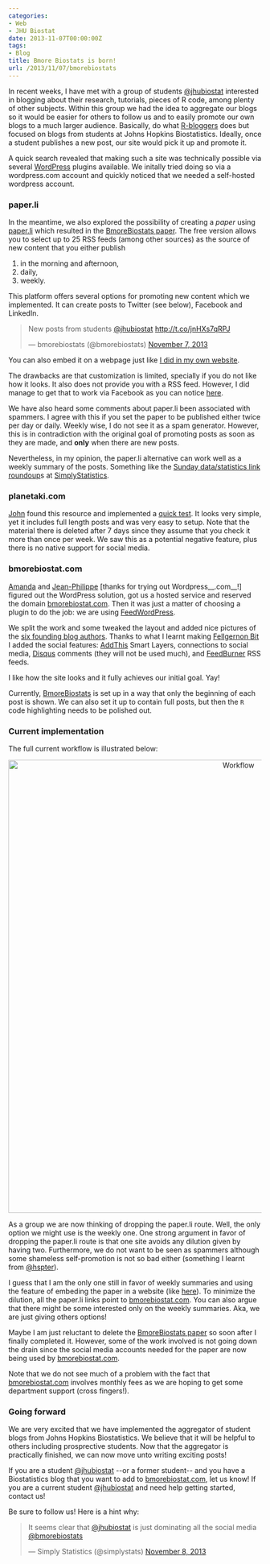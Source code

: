 ```yaml
---
categories:
- Web
- JHU Biostat
date: 2013-11-07T00:00:00Z
tags:
- Blog
title: Bmore Biostats is born!
url: /2013/11/07/bmorebiostats
---
```








In recent weeks, I have met with a group of students [@jhubiostat](https://twitter.com/jhubiostat) interested in blogging about their research, tutorials, pieces of R code, among plenty of other subjects. Within this group we had the idea to aggregate our blogs so it would be easier for others to follow us and to easily promote our own blogs to a much larger audience. Basically, do what [R-bloggers](http://www.r-bloggers.com/) does but focused on blogs from students at Johns Hopkins Biostatistics. Ideally, once a student publishes a new post, our site would pick it up and promote it.

A quick search revealed that making such a site was technically possible via several [WordPress](http://wordpress.org/) plugins available. We initally tried doing so via a wordpress.com account and quickly noticed that we needed a self-hosted wordpress account. 

### paper.li

In the meantime, we also explored the possibility of creating a _paper_ using [paper.li](http://paper.li/) which resulted in the [BmoreBiostats paper](bit.ly/BmoreBiostats). The free version allows you to select up to 25 RSS feeds (among other sources) as the source of new content that you either publish

1. in the morning and afternoon,
1. daily,
1. weekly.

This platform offers several options for promoting new content which we implemented. It can create posts to Twitter (see below), Facebook and LinkedIn.

<blockquote class="twitter-tweet"><p>New posts from students <a href="https://twitter.com/jhubiostat">@jhubiostat</a> <a href="http://t.co/jnHXs7qRPJ">http://t.co/jnHXs7qRPJ</a></p>&mdash; bmorebiostats (@bmorebiostats) <a href="https://twitter.com/bmorebiostats/statuses/398439067689689088">November 7, 2013</a></blockquote>
<script async src="//platform.twitter.com/widgets.js" charset="utf-8"></script>

You can also embed it on a webpage just like [I did in my own website](http://www.biostat.jhsph.edu/~lcollado/BmoreBiostats.html#.UnxMX5TF2Qn).


The drawbacks are that customization is limited, specially if you do not like how it looks. It also does not provide you with a RSS feed. However, I did manage to get that to work via Facebook as you can notice [here](http://feeds.feedburner.com/BmoreBiostatsPaper).

We have also heard some comments about paper.li been associated with spammers. I agree with this if you set the paper to be published either twice per day or daily. Weekly wise, I do not see it as a spam generator. However, this is in contradiction with the original goal of promoting posts as soon as they are made, and __only__ when there are new posts.

Nevertheless, in my opinion, the paper.li alternative can work well as a weekly summary of the posts. Something like the [Sunday data/statistics link roundoup](http://simplystatistics.org/?s=sunday+data)s at [SimplyStatistics](http://simplystatistics.org/).


### planetaki.com

[John](http://biostat.jhsph.edu/~jmuschel/index.html) found this resource and implemented a [quick test](http://www.planetaki.com/bmorestattest#start). It looks very simple, yet it includes full length posts and was very easy to setup. Note that the material there is deleted after 7 days since they assume that you check it more than once per week. We saw this as a potential negative feature, plus there is no native support for social media.

### bmorebiostat.com


[Amanda](http://mandymejia.wordpress.com/) and [Jean-Philippe](http://jfortinbiostats.com/) [thanks for trying out Wordpress__.com__!] figured out the WordPress solution, got us a hosted service and reserved the domain [bmorebiostat.com](http://bmorebiostat.com/). Then it was just a matter of choosing a plugin to do the job: we are using [FeedWordPress](http://wordpress.org/plugins/feedwordpress/). 

We split the work and some tweaked the layout and added nice pictures of the [six founding blog authors](http://bmorebiostat.com/contributors/). Thanks to what I learnt making [Fellgernon Bit](http://bit.ly/FellBit) I added the social features: [AddThis](http://www.addthis.com/) Smart Layers, connections to social media, [Disqus](http://disqus.com/) comments (they will not be used much), and [FeedBurner](http://feedburner.google.com/) RSS feeds.

I like how the site looks and it fully achieves our initial goal. Yay!

Currently, [BmoreBiostats](bit.ly/BmoreBiostat) is set up in a way that only the beginning of each post is shown. We can also set it up to contain full posts, but then the `R` code highlighting needs to be polished out. 

### Current implementation

The full current workflow is illustrated below:

<center>
<a href="http://lcolladotor.github.io/figs/2013-11-07-bmorebiostats/BmoreBiostats-schema.png"><img src="http://lcolladotor.github.io/figs/2013-11-07-bmorebiostats/BmoreBiostats-schema.png" alt="Workflow" style="width: 900px;"/></a>
</center>

As a group we are now thinking of dropping the paper.li route. Well, the only option we might use is the weekly one. One strong argument in favor of dropping the paper.li route is that one site avoids any dilution given by having two. Furthermore, we do not want to be seen as spammers although some shameless self-promotion is not so bad either (something I learnt from [@hspter](https://twitter.com/hspter)).

I guess that I am the only one still in favor of weekly summaries and using the feature of embeding the paper in a website (like [here](http://www.biostat.jhsph.edu/~lcollado/BmoreBiostats.html#.UnxMX5TF2Qn)). To minimize the dilution, all the paper.li links point to [bmorebiostat.com](http://bmorebiostat.com/). You can also argue that there might be some interested only on the weekly summaries. Aka, we are just giving others options! 

Maybe I am just reluctant to delete the [BmoreBiostats paper](bit.ly/BmoreBiostats) so soon after I finally completed it. However, some of the work involved is not going down the drain since the social media accounts needed for the paper are now being used by [bmorebiostat.com](http://bmorebiostat.com/).

Note that we do not see much of a problem with the fact that [bmorebiostat.com](http://bmorebiostat.com/) involves monthly fees as we are hoping to get some department support (cross fingers!). 


### Going forward

We are very excited that we have implemented the aggregator of student blogs from Johns Hopkins Biostatistics. We believe that it will be helpful to others including prosprective students. Now that the aggregator is practically finished, we can now move unto writing exciting posts! 

If you are a student [@jhubiostat](https://twitter.com/jhubiostat) --or a former student-- and you have a Biostatistics blog that you want to add to [bmorebiostat.com](http://bmorebiostat.com/), let us know! If you are a current student [@jhubiostat](https://twitter.com/jhubiostat) and need help getting started, contact us!

Be sure to follow us! Here is a hint why:

<blockquote class="twitter-tweet"><p>It seems clear that <a href="https://twitter.com/jhubiostat">@jhubiostat</a> is just dominating all the social media <a href="https://twitter.com/bmorebiostats">@bmorebiostats</a></p>&mdash; Simply Statistics (@simplystats) <a href="https://twitter.com/simplystats/statuses/398625668851716096">November 8, 2013</a></blockquote>
<script async src="//platform.twitter.com/widgets.js" charset="utf-8"></script>




